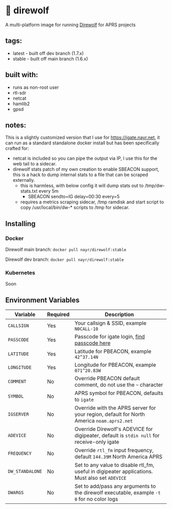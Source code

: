 # 📡 direwolf
A multi-platform image for running [Direwolf] for APRS projects

## tags:
 - latest - built off dev branch (1.7.x)
 - stable - built off main branch (1.6.x)

## built with:
 - runs as non-root user
 - rtl-sdr
 - netcat
 - hamlib2
 - gpsd

## notes:
This is a slightly customized version that I use for https://igate.nayr.net, it can run as a standard standalone docker install but has been specifically crafted for:
 - netcat is included so you can pipe the output via IP, I use this for the web tail to a sidecar.
 - direwolf stats patch of my own creation to enable SBEACON support, this is a hack to dump internal stats to a file that can be scraped externally.
   - this is harmless, with below config it will dump stats out to /tmp/dw-stats.txt every 5m
     - SBEACON	sendto=IG delay=00:30 every=5
   - requires a metrics scraping sidecar, /tmp ramdisk and start script to copy /usr/local/bin/dw-* scripts to /tmp for sidecar.

## Installing
### Docker
Direwolf main branch:
`docker pull nayr/direwolf:stable`

Direwolf dev branch:
`docker pull nayr/direwolf:stable`

### Kubernetes
Soon

## Environment Variables

| Variable    | Required | Description |
|-------------|-----------|-------------|
| `CALLSIGN`  | Yes | Your callsign & SSID, example `N0CALL-10` |
| `PASSCODE`  | Yes | Passcode for igate login, [find passcode here] |
| `LATITUDE`  | Yes | Latitude for PBEACON, example `42^37.14N` |
| `LONGITUDE` | Yes | Longitude for PBEACON, example `071^20.83W` |
| `COMMENT`   | No  | Override PBEACON default comment, do not use the `~` character |
| `SYMBOL`    | No  | APRS symbol for PBEACON, defaults to `igate` |
| `IGSERVER`  | No  | Override with the APRS server for your region, default for North America `noam.aprs2.net` |
| `ADEVICE`   | No  | Override Direwolf's ADEVICE for digipeater, default is `stdin null` for receive-only igate |
| `FREQUENCY` | No  | Override `rtl_fm` input frequency, default `144.39M` North America APRS |
| `DW_STANDALONE` | No | Set to any value to disable rtl_fm, useful in digipeater applications. Must also set `ADEVICE` |
| `DWARGS` | No | Set to add/pass any arguments to the direwolf executable, example `-t 0` for no color logs |

[Direwolf]: https://github.com/wb2osz/direwolf
[find passcode here]: https://w2b.ro/tools/aprs-passcode/
[k3s]: https://k3s.io
